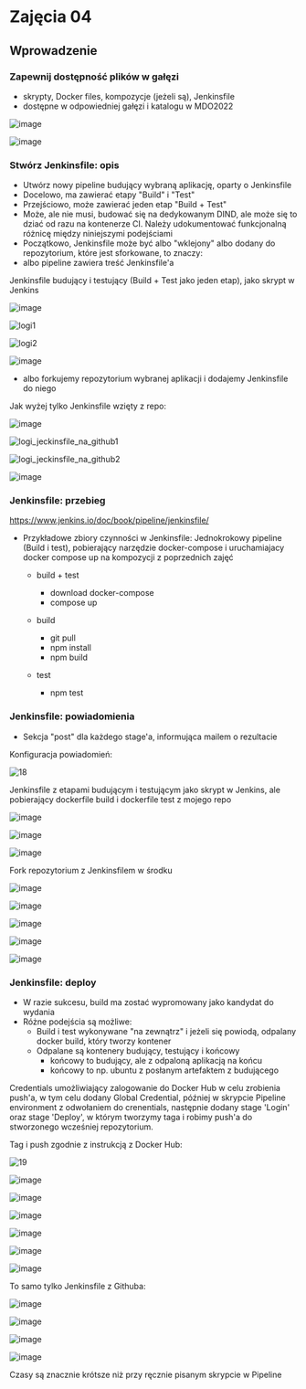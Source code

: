 # Zajęcia 04

## Wprowadzenie 

### Zapewnij dostępność plików w gałęzi
 * skrypty, Docker files, kompozycje (jeżeli są), Jenkinsfile
 * dostępne w odpowiedniej gałęzi i katalogu w MDO2022
 
![image](https://user-images.githubusercontent.com/80592460/146652970-92e7125b-46b3-4dc0-aa37-c48291e7e6b8.png)

![image](https://user-images.githubusercontent.com/80592460/147775941-15b6f737-c6dc-4a44-85e8-bdaa7a60c625.png)

 
### Stwórz Jenkinsfile: opis
 * Utwórz nowy pipeline budujący wybraną aplikację, oparty o Jenkinsfile
 * Docelowo, ma zawierać etapy "Build" i "Test"
 * Przejściowo, może zawierać jeden etap "Build + Test"
 * Może, ale nie musi, budować się na dedykowanym DIND, ale może się to dziać od razu na kontenerze CI. Należy udokumentować funkcjonalną różnicę między niniejszymi podejściami
 * Początkowo, Jenkinsfile może być albo "wklejony" albo dodany do repozytorium, które jest sforkowane, to znaczy:
  * albo pipeline zawiera treść Jenkinsfile'a

Jenkinsfile budujący i testujący (Build + Test jako jeden etap), jako skrypt w Jenkins

![image](https://user-images.githubusercontent.com/80592460/146653070-85dd679f-a9b4-41c2-9552-9124906ecb21.png)

 ![logi1](https://user-images.githubusercontent.com/80592460/146653039-c24b454e-c77c-4ea2-9e9b-a22be5385d26.PNG)
  
 ![logi2](https://user-images.githubusercontent.com/80592460/146653042-6e121242-529f-42a1-9f4b-e1e901666ea2.PNG)
 
 ![image](https://user-images.githubusercontent.com/80592460/146653083-41588fd0-207a-40c9-b827-d615dfb56942.png)
 
 
  * albo forkujemy repozytorium wybranej aplikacji i dodajemy Jenkinsfile do niego 
  
Jak wyżej tylko Jenkinsfile wzięty z repo:
 
![image](https://user-images.githubusercontent.com/80592460/146653023-e2386afc-bd51-4026-87b0-f86bd76b8c5f.png)

![logi_jeckinsfile_na_github1](https://user-images.githubusercontent.com/80592460/146653047-5134a952-c9a4-4ae2-ad88-46d02bb95803.PNG)

![logi_jeckinsfile_na_github2](https://user-images.githubusercontent.com/80592460/146653049-0a55a790-9f6c-43b9-b20d-15226f58ce6a.PNG)

![image](https://user-images.githubusercontent.com/80592460/146653097-a5407a19-0c66-4b9c-b391-2b7cada76f6c.png)



### Jenkinsfile: przebieg
https://www.jenkins.io/doc/book/pipeline/jenkinsfile/
* Przykładowe zbiory czynności w Jenkinsfile:
Jednokrokowy pipeline (Build i test), pobierający narzędzie docker-compose i uruchamiajacy docker compose up na kompozycji z poprzednich zajęć
  * build + test
    * download docker-compose
	* compose up
	
  * build
    * git pull
	* npm install
	* npm build
  * test
    * npm test



	
### Jenkinsfile: powiadomienia
  * Sekcja "post" dla każdego stage'a, informująca mailem o rezultacie

Konfiguracja powiadomień:

![18](https://user-images.githubusercontent.com/80592460/147778502-e50772dd-ed8d-42ca-b7a5-2824cb0018a0.png)

Jenkinsfile z etapami budującym i testującym jako skrypt w Jenkins, ale pobierający dockerfile build i dockerfile test z mojego repo
 
 ![image](https://user-images.githubusercontent.com/80592460/147771646-3ad74ec8-b16e-49b5-b802-0b5ef879f3bc.png)
 
 ![image](https://user-images.githubusercontent.com/80592460/147771965-08ed3b4d-22de-4017-a850-32e417a7a431.png)

 ![image](https://user-images.githubusercontent.com/80592460/147775129-492acd47-bd69-410f-a7b4-7869ceae4645.png)

 
 Fork repozytorium z Jenkinsfilem w środku 

![image](https://user-images.githubusercontent.com/80592460/147775432-99908a62-ef7c-4597-aafe-1d4d40e9b2c2.png)

![image](https://user-images.githubusercontent.com/80592460/147775453-fae07faa-5733-4035-b437-6b94127d8a54.png)

![image](https://user-images.githubusercontent.com/80592460/147775335-e5174771-f403-423b-87ae-b058aff94283.png)

![image](https://user-images.githubusercontent.com/80592460/147775576-5daefb64-e0d7-4585-ada3-3ea2c05308d0.png)

![image](https://user-images.githubusercontent.com/80592460/147591474-0c7704cd-bbe6-418e-870b-76313b59ea7a.png)

  
### Jenkinsfile: deploy
 * W razie sukcesu, build ma zostać wypromowany jako kandydat do wydania
 * Różne podejścia są możliwe:
   * Build i test wykonywane "na zewnątrz" i jeżeli się powiodą, odpalany docker build, który tworzy kontener 
   * Odpalane są kontenery budujący, testujący i końcowy
     * końcowy to budujący, ale z odpaloną aplikacją na końcu
	 * końcowy to np. ubuntu z posłanym artefaktem z budującego
	 
Credentials umożliwiający zalogowanie do Docker Hub w celu zrobienia push'a, w tym celu dodany Global Credential, później w skrypcie Pipeline environment z odwołaniem do crenentials, następnie dodany stage 'Login' oraz stage 'Deploy', w którym tworzymy taga i robimy push'a do stworzonego wcześniej repozytorium.

Tag i push zgodnie z instrukcją z Docker Hub:

![19](https://user-images.githubusercontent.com/80592460/147781334-9c872d6b-fb23-4578-a3ed-e248d3141ea2.png)

![image](https://user-images.githubusercontent.com/80592460/147781196-e4d7372d-dd4f-4b92-943e-cb5ea8433f7f.png)

![image](https://user-images.githubusercontent.com/80592460/147781106-79e7b672-76e6-4dda-8dd5-e1e45fa3d432.png)
	 
![image](https://user-images.githubusercontent.com/80592460/147781037-7dab74f7-5e4d-4b5d-88a5-f7c0da3d1774.png)

![image](https://user-images.githubusercontent.com/80592460/147781436-c9755d1f-2c08-4b28-b8fa-3b881924b9dc.png)

![image](https://user-images.githubusercontent.com/80592460/147781479-24f7d617-f34a-4ae9-8eba-4f6dd3749a55.png)

![image](https://user-images.githubusercontent.com/80592460/147781698-6555a4a3-0e3c-43a6-9db7-ab42c47e0f15.png)

To samo tylko Jenkinsfile z Githuba:

![image](https://user-images.githubusercontent.com/80592460/147817367-ac1a5de0-61af-4ac1-b838-5af98309006c.png)

![image](https://user-images.githubusercontent.com/80592460/147817396-7714549d-2067-47c6-beb6-62681892abe5.png)

![image](https://user-images.githubusercontent.com/80592460/147817414-94a37ee3-b649-4768-a467-334d6d6a1c8b.png)

![image](https://user-images.githubusercontent.com/80592460/147817441-1c679033-b085-43d0-8d18-13c74ece579f.png)

Czasy są znacznie krótsze niż przy ręcznie pisanym skrypcie w Pipeline

